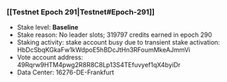 ### [[Testnet Epoch 291|Testnet#Epoch-291]]
* Stake level: **Baseline**
* Stake reason: No leader slots; 319797 credits earned in epoch 290
* Staking activity: stake account busy due to transient stake activation: HbDcSbqKGkaFw1kWdpoE5hBDcJtHn3RFoumMkeAJmmVi
* Vote account address: 49Rqrw9HTM4pwg2R8R8C8Lp13S4TEfuvyef1qX4byiDr
* Data Center: 16276-DE-Frankfurt